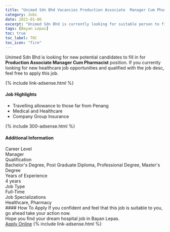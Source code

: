 ```yaml
---
title: "Unimed Sdn Bhd Vacancies Production Associate  Manager Cum Pharmacist" 
category: Jobs 
date: 2021-01-06 
excerpt: "Unimed Sdn Bhd is currently looking for suitable person to fill in the Production Associate  Manager Cum Pharmacist which positioned at Bayan Lepas" 
tags: [Bayan Lepas] 
toc: true 
toc_label: TOC 
toc_icon: "fire" 
--- 
```


<p>Unimed Sdn Bhd is looking for new potential candidates to fill in for <b>Production Associate  Manager Cum Pharmacist</b> position. If you currently looking for new healthcare job opportunities and qualified with the job desc, feel free to apply this job.
</p>{% include link-adsense.html %} 
<div><div><h4>Job Highlights</h4></div><div><ul><li><div><div><div><div></div></div></div><div><span>Travelling allowance to those far from Penang</span></div></div></li><li><div><div><div><div></div></div></div><div><span>Medical and Healthcare</span></div></div></li><li><div><div><div><div></div></div></div><div><span>Company Group Insurance</span></div></div></li></ul></div></div> 
{% include 300-adsense.html %} 
<div><div><h4>Additional Information</h4></div><div><div><div><div><div><div><div><span>Career Level</span></div><div><span>Manager</span></div></div></div></div><div><div><div><div><span>Qualification</span></div><div><span>Bachelor's Degree, Post Graduate Diploma, Professional Degree, Master's Degree</span></div></div></div></div><div><div><div><div><span>Years of Experience</span></div><div><span>4 years</span></div></div></div></div><div><div><div><div><span>Job Type</span></div><div><span>Full-Time</span></div></div></div></div><div><div><div><div><span>Job Specializations</span></div><div><span>Healthcare, Pharmacy</span></div></div></div></div></div></div></div></div> 
#### How To Apply 
If you confident and feel that this job is suitable to you, go ahead take your action now. <br/> 
Hope you find your dream hospital job in Bayan Lepas. <br/> 
<a href="https://www.jobstreet.com.my/en/job/production-associate-manager-cum-pharmacist-4457292?jobId=jobstreet-my-job-4457292&sectionRank=10&token=0~2ed4de36-65ef-499a-963c-6573040e4ef9&fr=SRP%20View%20In%20New%20Ta" class="btn btn--warning" target="_blank" rel="nofollow noopenner">Apply Online</a> 
{% include link-adsense.html %} 